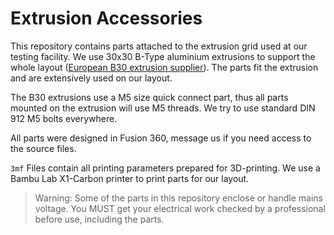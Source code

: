 # Extrusion Accessories
This repository contains parts attached to the extrusion grid used at our testing facility.
We use 30x30 B-Type aluminium extrusions to support the whole layout ([European B30 extrusion supplier](https://www.motedis.com/de/Aluprofil-30x30-B-Typ-Nut-8)).
The parts fit the extrusion and are extensively used on our layout.

The B30 extrusions use a M5 size quick connect part, thus all parts mounted on the extrusion will use M5 threads.
We try to use standard DIN 912 M5 bolts everywhere.

All parts were designed in Fusion 360, message us if you need access to the source files.

`3mf` Files contain all printing parameters prepared for 3D-printing.
We use a Bambu Lab X1-Carbon printer to print parts for our layout.

> Warning: Some of the parts in this repository enclose or handle mains voltage.
> You MUST get your electrical work checked by a professional before use, including the parts.
